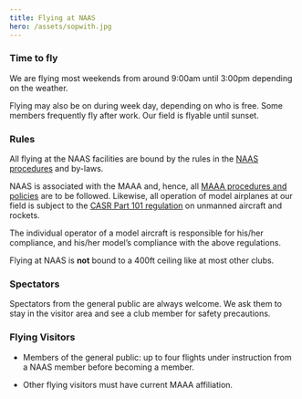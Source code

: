 ```yaml
---
title: Flying at NAAS
hero: /assets/sopwith.jpg
---
```


### Time to fly

We are flying most weekends from around 9:00am until 3:00pm depending on the weather.

Flying may also be on during week day, depending on who is free. Some members
frequently fly after work. Our field is flyable until sunset.

### Rules

All flying at the NAAS facilities are bound by the rules in the [NAAS procedures](/assets/NAAS-Procedures.pdf) and by-laws.

NAAS is associated with the MAAA and, hence, all [MAAA procedures and
policies](https://www.maaa.asn.au/club-support/maaa-documents) are to be
followed. Likewise, all operation of model airplanes at our field is subject to the
[CASR Part 101
regulation](https://www.casa.gov.au/standard-page/casr-part-101-unmanned-aircraft-and-rocket-operations)
on unmanned aircraft and rockets.

The individual operator of a model aircraft is responsible for his/her
compliance, and his/her model’s compliance with the above regulations.

Flying at NAAS is **not** bound to a 400ft ceiling like at most other clubs.

### Spectators

Spectators from the general public are always welcome. 
We ask them to stay in the visitor area and see a club member for safety precautions.

### Flying Visitors

- Members of the general public: up to four flights under instruction from a NAAS member before
  becoming a member. 

- Other flying visitors must have current MAAA affiliation.

